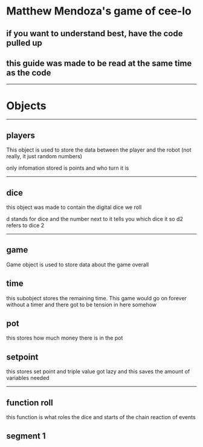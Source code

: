# Matthew Mendoza's game of cee-lo
## if you want to understand best, have the code pulled up
## this guide was made to be read at the same time as the code

---


# Objects

---

## players
This object is used to store the data between the player and the robot (not really, it just random numbers)

only infomation stored is points and who turn it is

---

## dice
this object was made to contain the digital dice we roll

d stands for dice and the number next to it tells you which dice it so d2 refers to dice 2

---

## game

Game object is used to store data about the game overall

## time

this subobject stores the remaining time. This game would go on forever without a timer and there got to be tension in here somehow

## pot
this stores how much money there is in the pot

## setpoint
this stores set point and triple value
got lazy and this saves the amount of variables needed

---

## function roll

this function is what roles the dice and starts of the chain reaction of events

## segment 1

